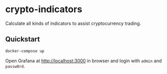 # crypto-indicators

Calculate all kinds of indicators to assist cryptocurrency trading.

## Quickstart

```bash
docker-compose up
```

Open Grafana at <http://localhost:3000> in browser and login with `admin` and `passw0rd`.
